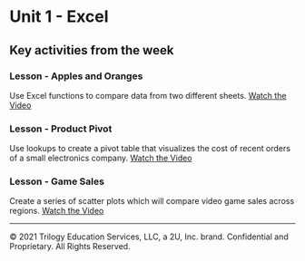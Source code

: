 # Unit 1 - Excel

## Key activities from the week

### Lesson - Apples and Oranges

Use Excel functions to compare data from two different sheets.
[Watch the Video](https://youtu.be/Fuo4us0EtfU)

### Lesson - Product Pivot

Use lookups to create a pivot table that visualizes the cost of recent orders of a small electronics company.
[Watch the Video](https://youtu.be/1RfC0rUW1xw)

### Lesson - Game Sales

Create a series of scatter plots which will compare video game sales across regions.
[Watch the Video](https://youtu.be/Aj9Na_PBB3E)

- - - 

© 2021 Trilogy Education Services, LLC, a 2U, Inc. brand. Confidential and Proprietary. All Rights Reserved.
